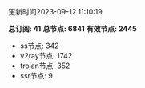 更新时间2023-09-12 11:10:19

**总订阅: 41**
**总节点: 6841**
**有效节点: 2445**
- ss节点: 342
- v2ray节点: 1742
- trojan节点: 352
- ssr节点: 9
